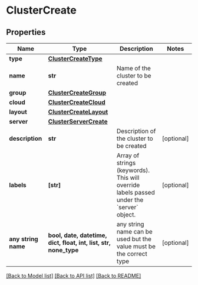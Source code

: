 # ClusterCreate


## Properties
Name | Type | Description | Notes
------------ | ------------- | ------------- | -------------
**type** | [**ClusterCreateType**](ClusterCreateType.md) |  | 
**name** | **str** | Name of the cluster to be created | 
**group** | [**ClusterCreateGroup**](ClusterCreateGroup.md) |  | 
**cloud** | [**ClusterCreateCloud**](ClusterCreateCloud.md) |  | 
**layout** | [**ClusterCreateLayout**](ClusterCreateLayout.md) |  | 
**server** | [**ClusterServerCreate**](ClusterServerCreate.md) |  | 
**description** | **str** | Description of the cluster to be created | [optional] 
**labels** | **[str]** | Array of strings (keywords). This will override labels passed under the &#x60;server&#x60; object. | [optional] 
**any string name** | **bool, date, datetime, dict, float, int, list, str, none_type** | any string name can be used but the value must be the correct type | [optional]

[[Back to Model list]](../README.md#documentation-for-models) [[Back to API list]](../README.md#documentation-for-api-endpoints) [[Back to README]](../README.md)


